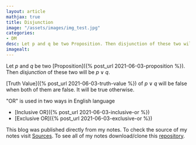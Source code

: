 ```yaml
---
layout: article
mathjax: true
title: Disjunction
image: "/assets/images/img_test.jpg"
categories:
- DM
desc: Let p and q be two Proposition. Then disjunction of these two will be $p \vee q$. 
imagealt: 
---
```


Let *p* and *q* be two [Proposition]({% post_url 2021-06-03-proposition %}). Then *disjunction* of these two will be $p \vee q$.


































































































































































































































































































































































[Truth Value]({% post_url 2021-06-03-truth-value %}) of $p \vee q$ will be false when both of them are false. It will be true otherwise.


































































































































































































































































































































































"OR" is used in two ways in English language
- [Inclusive OR]({% post_url 2021-06-03-inclusive-or %})
- [Exclusive OR]({% post_url 2021-06-03-exclusive-or %})

This blog was published directly from my notes.
To check the source of my notes visit [Sources](sources.html).
To see all of my notes download/clone this [repository](https://github.com/bovem/CS).
